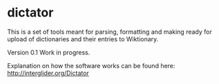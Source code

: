 # dictator

This is a set of tools meant for parsing, formatting and making ready for upload of dictionaries 
and their entries to Wiktionary.

Version 0.1
Work in progress.

Explanation on how the software works can be found here:
http://interglider.org/Dictator
